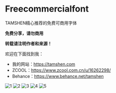 # Freecommercialfont
TAMSHEN精心推荐的免费可商用字体

**免费分享，请勿商用**

**转载请注明作者和来源！**


欢迎在下面找到我：

- 我的网站：https://tamshen.com
- ZCOOL：https://www.zcool.com.cn/u/16262298/
- Behance：https://www.behance.net/tamshen




![1](//ws4.sinaimg.cn/large/006bfoyggy1g2b8y2rytnj30m8617x6q.jpg)
![2](//ws1.sinaimg.cn/large/006bfoyggy1g2b8y3vizfj30m8adzqv9.jpg)
![3](//ws4.sinaimg.cn/large/006bfoyggy1g2b8y5ict5j30m8ad3qva.jpg)
![4](//wx1.sinaimg.cn/large/006bfoyggy1g2b8y6iw13j30m86217wi.jpg)
![5](//wx2.sinaimg.cn/large/006bfoyggy1g2b8y76yzjj30m87zo7wj.jpg)
